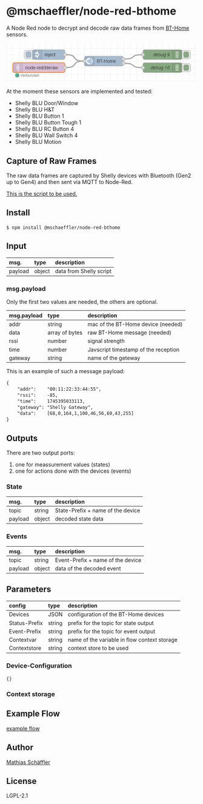 # @mschaeffler/node-red-bthome

A Node Red node to decrypt and decode raw data frames from [BT-Home](https://bthome.io) sensors.

![image of example flow](https://github.com/m-schaeffler/node-red-my-nodes/raw/main/node-red-bthome/examples/bthome.png)

At the moment these sensors are implemented and tested:
- Shelly BLU Door/Window
- Shelly BLU H&T
- Shelly BLU Button 1
- Shelly BLU Button Tough 1 
- Shelly BLU RC Button 4
- Shelly BLU Wall Switch 4
- Shelly BLU Motion 

## Capture of Raw Frames

The raw data frames are captured by Shelly devices with Bluetooth (Gen2 up to Gen4) and then sent via MQTT to Node-Red.

[This is the script to be used.](https://raw.githubusercontent.com/m-schaeffler/ShellyScripts/refs/heads/main/ShellyBlu.js)

## Install

```
$ npm install @mschaeffler/node-red-bthome
```

## Input

|msg.    | type   | description                       |
|:-------|:-------|:----------------------------------|
|payload | object | data from Shelly script|

### msg.payload

Only the first two values are needed, the others are optional.

|msg.payload| type   | description                       |
|:----------|:-------|:----------------------------------|
|addr       | string |mac of the BT-Home device (needed) |
|data       | array of bytes|raw BT-Home message (needed) |
|rssi       | number |signal strength |
|time       | number |Javscript timestamp of the reception |
|gateway    | string |name of the geteway |

This is an example of such a message payload:
```
{
    "addr":    "00:11:22:33:44:55",
    "rssi":    -85,
    "time":    1745395033113,
    "gateway": "Shelly Gateway",
    "data":    [68,0,164,1,100,46,56,69,43,255]
}
```

## Outputs

There are two output ports:
1. one for meassurement values (states)
2. one for actions done with the devices (events)

### State

|msg.    | type   | description                       |
|:-------|:-------|:----------------------------------|
|topic   | string | State-Prefix + name of the device|
|payload | object | decoded state data|

### Events

|msg.    | type   | description                       |
|:-------|:-------|:----------------------------------|
|topic   | string | Event-Prefix + name of the device|
|payload | object | data of the decoded event|

## Parameters

|config       | type   | description                       |
|:------------|:-------|:----------------------------------|
|Devices      | JSON   | configuration of the BT-Home devices |
|Status-Prefix| string | prefix for the topic for state output |
|Event-Prefix | string | prefix for the topic for event output |
|Contextvar   | string | name of the variable in flow context storage |
|Contextstore | string | context store to be used |

### Device-Configuration

```
{}
```

### Context storage

## Example Flow

[example flow](https://github.com/m-schaeffler/node-red-my-nodes/raw/main/node-red-bthome/examples/bthome.json)

## Author

[Mathias Schäffler](https://github.com/m-schaeffler)

## License

LGPL-2.1
